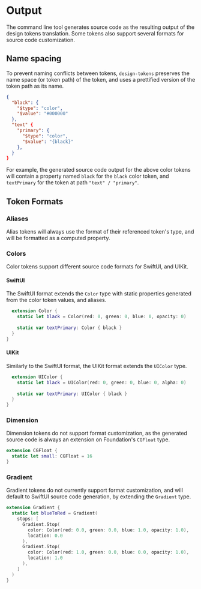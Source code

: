 #  Output

The command line tool generates source code as the resulting output of the design tokens translation. Some tokens also support several formats for source code customization.

## Name spacing

To prevent naming conflicts between tokens, `design-tokens` preserves the name space (or token path) of the token, and uses a prettified version of the token path as its name.

```json
{
  "black": {
    "$type": "color",
    "$value": "#000000"
  },
  "text" {
    "primary": {
      "$type": "color",
      "$value": "{black}"
    },
  }
}
```

For example, the generated source code output for the above color tokens will contain a property named `black` for the `black` color token, and `textPrimary` for the token at path `"text" / "primary"`. 

## Token Formats

### Aliases

Alias tokens will always use the format of their referenced token's type, and will be formatted as a computed property.

### Colors

Color tokens support different source code formats for SwiftUI, and UIKit.

#### SwiftUI

The SwiftUI format extends the `Color` type with static properties generated from the color token values, and aliases.

```swift
  extension Color {
    static let black = Color(red: 0, green: 0, blue: 0, opacity: 0)
    
    static var textPrimary: Color { black }
  }
}
```

#### UIKit

Similarly to the SwiftUI format, the UIKit format extends the `UIColor` type.

```swift
  extension UIColor {
    static let black = UIColor(red: 0, green: 0, blue: 0, alpha: 0)
    
    static var textPrimary: UIColor { black }
  }
}
```

### Dimension

Dimension tokens do not support format customization, as the generated source code is always an extension on Foundation's `CGFloat` type.

```swift
extension CGFloat {
  static let small: CGFloat = 16
}
```

### Gradient

Gradient tokens do not currently support format customization, and will default to SwiftUI source code generation, by extending the `Gradient` type.

```swift
extension Gradient {
  static let blueToRed = Gradient(
    stops: [
      Gradient.Stop(
        color: Color(red: 0.0, green: 0.0, blue: 1.0, opacity: 1.0),
        location: 0.0
      ),
      Gradient.Stop(
        color: Color(red: 1.0, green: 0.0, blue: 0.0, opacity: 1.0),
        location: 1.0
      ),
    ]
  )
}
```
